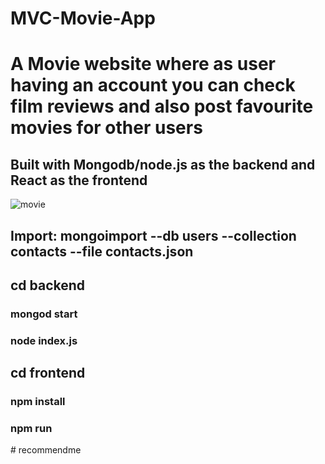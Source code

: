 # MVC-Movie-App

# A Movie website where as user having an account you can check film reviews and also post favourite movies for other users

## Built with Mongodb/node.js as the backend and React as the frontend

![movie](https://user-images.githubusercontent.com/36986708/56849007-32302800-68ef-11e9-8c48-aecef65463c0.gif)



## Import: mongoimport --db users --collection contacts --file contacts.json


## cd backend
### mongod start
### node index.js


## cd frontend
### npm install
### npm run
#   r e c o m m e n d m e  
 